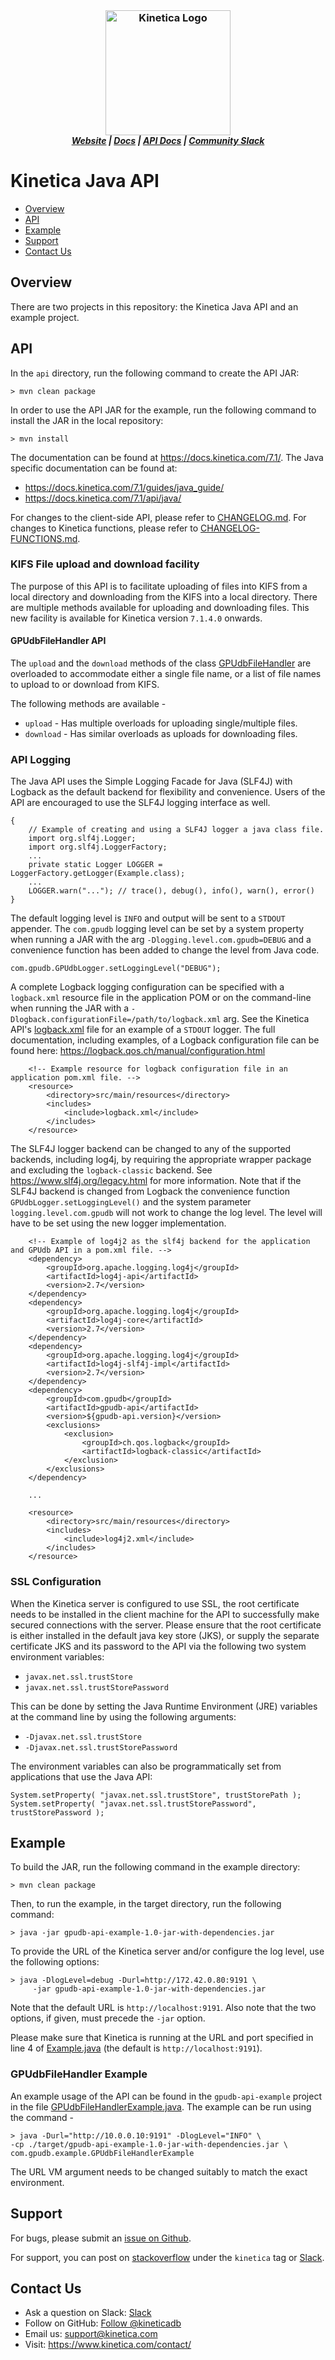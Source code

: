 <h3 align="center" style="margin:0px">
	<img width="200" src="https://2wz2rk1b7g6s3mm3mk3dj0lh-wpengine.netdna-ssl.com/wp-content/uploads/2018/08/kinetica_logo.svg" alt="Kinetica Logo"/>
</h3>
<h5 align="center" style="margin:0px">
	<a href="https://www.kinetica.com/">Website</a>
	|
	<a href="https://docs.kinetica.com/7.1/">Docs</a>
	|
	<a href="https://docs.kinetica.com/7.1/api/java/">API Docs</a>
	|
	<a href="https://join.slack.com/t/kinetica-community/shared_invite/zt-1bt9x3mvr-uMKrXlSDXfy3oU~sKi84qg">Community Slack</a>   
</h5>


# Kinetica Java API

-  [Overview](#overview)
-  [API](#api)
-  [Example](#example)
-  [Support](#support)
-  [Contact Us](#contact-us)
 

## Overview

There are two projects in this repository: the Kinetica Java API and an example
project.


## API

In the `api` directory, run the following command to create the API JAR:

```
> mvn clean package
```


In order to use the API JAR for the example, run the following command to
install the JAR in the local repository:

```
> mvn install
```


The documentation can be found at https://docs.kinetica.com/7.1/.
The Java specific documentation can be found at:

* https://docs.kinetica.com/7.1/guides/java_guide/
* https://docs.kinetica.com/7.1/api/java/


For changes to the client-side API, please refer to
[CHANGELOG.md](CHANGELOG.md).  For
changes to Kinetica functions, please refer to
[CHANGELOG-FUNCTIONS.md](CHANGELOG-FUNCTIONS.md).


### KIFS File upload and download facility

The purpose of this API is to facilitate uploading of files into KIFS from a
local directory and downloading from the KIFS into a local directory. There
are multiple methods available for uploading and downloading files. This new
facility is available for Kinetica version `7.1.4.0` onwards.

#### GPUdbFileHandler API

The `upload` and the `download` methods of the class
[GPUdbFileHandler](api/src/main/java/com/gpudb/filesystem/GPUdbFileHandler.java)
are overloaded to accommodate either a single file name, or a list of file names
to upload to or download from KIFS.

The following methods are available -
-    `upload` - Has multiple overloads for uploading single/multiple files.
-    `download` - Has similar overloads as uploads for downloading files.



### API Logging

The Java API uses the Simple Logging Facade for Java (SLF4J) with Logback as the
default backend for flexibility and convenience. Users of the API are encouraged
to use the SLF4J logging interface as well.

```
{
    // Example of creating and using a SLF4J logger a java class file.
    import org.slf4j.Logger;
    import org.slf4j.LoggerFactory;
    ...
    private static Logger LOGGER = LoggerFactory.getLogger(Example.class);
    ...
    LOGGER.warn("..."); // trace(), debug(), info(), warn(), error()
}
```

The default logging level is `INFO` and output will be sent to a `STDOUT`
 appender.  The `com.gpudb` logging level can be set by a system property when
running a JAR with the arg `-Dlogging.level.com.gpudb=DEBUG` and a convenience
function has been added to change the level from Java code.

```
com.gpudb.GPUdbLogger.setLoggingLevel("DEBUG");
```

A complete Logback logging configuration can be specified with a
`logback.xml` resource file in the application POM or on the
command-line when running the JAR with a
`-Dlogback.configurationFile=/path/to/logback.xml` arg.  See the Kinetica API's
[logback.xml](api/src/main/resources/logback.xml) file for an example of a
`STDOUT` logger.  The full documentation, including examples, of a Logback
configuration file can be found here:
https://logback.qos.ch/manual/configuration.html

```
    <!-- Example resource for logback configuration file in an application pom.xml file. -->
    <resource>
        <directory>src/main/resources</directory>
        <includes>
            <include>logback.xml</include>
        </includes>
    </resource>
```

The SLF4J logger backend can be changed to any of the supported backends,
including log4j, by requiring the appropriate wrapper package and excluding the
`logback-classic` backend. See https://www.slf4j.org/legacy.html for
more information. Note that if the SLF4J backend is changed from Logback the
convenience function `GPUdbLogger.setLoggingLevel()` and the system parameter
`logging.level.com.gpudb` will not work to change the log level. The level
will have to be set using the new logger implementation.

```
    <!-- Example of log4j2 as the slf4j backend for the application and GPUdb API in a pom.xml file. -->
    <dependency>
        <groupId>org.apache.logging.log4j</groupId>
        <artifactId>log4j-api</artifactId>
        <version>2.7</version>
    </dependency>
    <dependency>
        <groupId>org.apache.logging.log4j</groupId>
        <artifactId>log4j-core</artifactId>
        <version>2.7</version>
    </dependency>
    <dependency>
        <groupId>org.apache.logging.log4j</groupId>
        <artifactId>log4j-slf4j-impl</artifactId>
        <version>2.7</version>
    </dependency>
    <dependency>
        <groupId>com.gpudb</groupId>
        <artifactId>gpudb-api</artifactId>
        <version>${gpudb-api.version}</version>
        <exclusions>
            <exclusion>
                <groupId>ch.qos.logback</groupId>
                <artifactId>logback-classic</artifactId>
            </exclusion>
        </exclusions>
    </dependency>

    ...

    <resource>
        <directory>src/main/resources</directory>
        <includes>
            <include>log4j2.xml</include>
        </includes>
    </resource>
```



### SSL Configuration

When the Kinetica server is configured to use SSL, the root certificate needs
to be installed in the client machine for the API to successfully make secured
connections with the server.  Please ensure that the root certificate is either
installed in the default java key store (JKS), or supply the separate certificate
JKS and its password to the API via the following two system environment
variables:

* `javax.net.ssl.trustStore`
* `javax.net.ssl.trustStorePassword`

This can be done by setting the Java Runtime Environment (JRE) variables at the
command line by using the following arguments:

* `-Djavax.net.ssl.trustStore`
* `-Djavax.net.ssl.trustStorePassword`

The environment variables can also be programmatically set from applications
that use the Java API:

```
System.setProperty( "javax.net.ssl.trustStore", trustStorePath );
System.setProperty( "javax.net.ssl.trustStorePassword", trustStorePassword );
```



## Example

To build the JAR, run the following command in the example directory:

```
> mvn clean package
```

Then, to run the example, in the target directory, run the following command:

```
> java -jar gpudb-api-example-1.0-jar-with-dependencies.jar
```

To provide the URL of the Kinetica server and/or configure the log level,
use the following options:

```
> java -DlogLevel=debug -Durl=http://172.42.0.80:9191 \
     -jar gpudb-api-example-1.0-jar-with-dependencies.jar
```

Note that the default URL is `http://localhost:9191`.
Also note that the two options, if given, must precede the `-jar` option.

Please make sure that Kinetica is running at the URL and port specified in
line 4 of [Example.java](example/src/main/java/com/gpudb/example/Example.java)
(the default is `http://localhost:9191`).

### GPUdbFileHandler Example
An example usage of the API can be found in the `gpudb-api-example` project
in the file
[GPUdbFileHandlerExample.java](example/src/main/java/com/gpudb/example/GPUdbFileHandlerExample.java).
The example can be run using the command -

```
> java -Durl="http://10.0.0.10:9191" -DlogLevel="INFO" \
-cp ./target/gpudb-api-example-1.0-jar-with-dependencies.jar \
com.gpudb.example.GPUdbFileHandlerExample
```

The URL VM argument needs to be changed suitably to match the exact environment.


## Support

For bugs, please submit an
[issue on Github](https://github.com/kineticadb/kinetica-api-java/issues).

For support, you can post on
[stackoverflow](https://stackoverflow.com/questions/tagged/kinetica) under the
``kinetica`` tag or
[Slack](https://join.slack.com/t/kinetica-community/shared_invite/zt-1bt9x3mvr-uMKrXlSDXfy3oU~sKi84qg).


## Contact Us

* Ask a question on Slack:
  [Slack](https://join.slack.com/t/kinetica-community/shared_invite/zt-1bt9x3mvr-uMKrXlSDXfy3oU~sKi84qg)
* Follow on GitHub:
  [Follow @kineticadb](https://github.com/kineticadb) 
* Email us:  <support@kinetica.com>
* Visit:  <https://www.kinetica.com/contact/>

